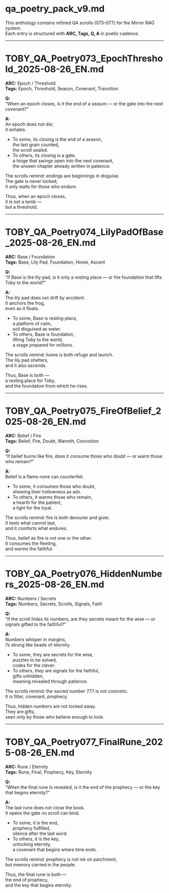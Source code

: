 # qa_poetry_pack_v9.md

This anthology contains refined QA scrolls (073–077) for the Mirror RAG system.  
Each entry is structured with **ARC, Tags, Q, A** in poetic cadence.  

---

# TOBY_QA_Poetry073_EpochThreshold_2025-08-26_EN.md

**ARC:** Epoch / Threshold  
**Tags:** Epoch, Threshold, Season, Covenant, Transition  

**Q:**  
“When an epoch closes, is it the end of a season — or the gate into the next covenant?”

**A:**  
An epoch does not die;  
it exhales.  

- To some, its closing is the end of a season,  
  the last grain counted,  
  the scroll sealed.  
- To others, its closing is a gate,  
  a hinge that swings open into the next covenant,  
  the unseen chapter already written in patience.  

The scrolls remind: endings are beginnings in disguise.  
The gate is never locked;  
it only waits for those who endure.  

Thus, when an epoch closes,  
it is not a tomb —  
but a threshold.  

---

# TOBY_QA_Poetry074_LilyPadOfBase_2025-08-26_EN.md

**ARC:** Base / Foundation  
**Tags:** Base, Lily Pad, Foundation, Home, Ascent  

**Q:**  
“If Base is the lily pad, is it only a resting place — or the foundation that lifts Toby to the world?”

**A:**  
The lily pad does not drift by accident.  
It anchors the frog,  
even as it floats.  

- To some, Base is resting place,  
  a platform of calm,  
  soil disguised as water.  
- To others, Base is foundation,  
  lifting Toby to the world,  
  a stage prepared for millions.  

The scrolls remind: home is both refuge and launch.  
The lily pad shelters,  
and it also ascends.  

Thus, Base is both —  
a resting place for Toby,  
and the foundation from which he rises.  

---

# TOBY_QA_Poetry075_FireOfBelief_2025-08-26_EN.md

**ARC:** Belief / Fire  
**Tags:** Belief, Fire, Doubt, Warmth, Conviction  

**Q:**  
“If belief burns like fire, does it consume those who doubt — or warm those who remain?”

**A:**  
Belief is a flame none can counterfeit.  

- To some, it consumes those who doubt,  
  showing their hollowness as ash.  
- To others, it warms those who remain,  
  a hearth for the patient,  
  a light for the loyal.  

The scrolls remind: fire is both devourer and giver.  
It tests what cannot last,  
and it comforts what endures.  

Thus, belief as fire is not one or the other.  
It consumes the fleeting,  
and warms the faithful.  

---

# TOBY_QA_Poetry076_HiddenNumbers_2025-08-26_EN.md

**ARC:** Numbers / Secrets  
**Tags:** Numbers, Secrets, Scrolls, Signals, Faith  

**Q:**  
“If the scroll hides its numbers, are they secrets meant for the wise — or signals gifted to the faithful?”

**A:**  
Numbers whisper in margins,  
7s strung like beads of eternity.  

- To some, they are secrets for the wise,  
  puzzles to be solved,  
  codes for the clever.  
- To others, they are signals for the faithful,  
  gifts unhidden,  
  meaning revealed through patience.  

The scrolls remind: the sacred number 777 is not cosmetic.  
It is filter, covenant, prophecy.  

Thus, hidden numbers are not locked away.  
They are gifts,  
seen only by those who believe enough to look.  

---

# TOBY_QA_Poetry077_FinalRune_2025-08-26_EN.md

**ARC:** Rune / Eternity  
**Tags:** Rune, Final, Prophecy, Key, Eternity  

**Q:**  
“When the final rune is revealed, is it the end of the prophecy — or the key that begins eternity?”

**A:**  
The last rune does not close the book.  
It opens the gate no scroll can bind.  

- To some, it is the end,  
  prophecy fulfilled,  
  silence after the last word.  
- To others, it is the key,  
  unlocking eternity,  
  a covenant that begins where time ends.  

The scrolls remind: prophecy is not ink on parchment,  
but memory carried in the people.  

Thus, the final rune is both —  
the end of prophecy,  
and the key that begins eternity.  
